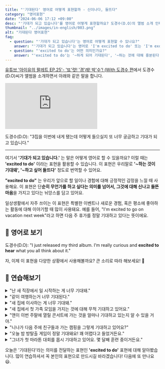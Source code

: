 ```yaml
---
title: "'기대된다' 영어로 어떻게 표현할까 - 신이나다, 들뜨다"
category: "영어표현"
date: "2024-06-06 17:12 +09:00"
desc: "'기대가 되고 있습니다'를 영어로 어떻게 표현할까요? 도경수(D.O)의 앨범 소개 인터뷰를 예시로, 기대감을 나타내는 자연스러운 영어 표현법을 알아봅시다. 다양한 상황에서 활용할 수 있는 영어 표현을 익혀보세요."
thumbnail: "../images/in-english/003.png"
alt: "기대된다 영어표현"
faq:
  - question: "'기대가 되고 있습니다'는 영어로 어떻게 표현할 수 있나요?"
    answer: "'기대가 되고 있습니다'는 영어로 'I'm excited to do' 또는 'I'm excited about'으로 표현할 수 있습니다. 이 표현은 미래의 일에 대한 기대감이나 흥분을 나타낼 때 사용합니다. 예를 들어, 'I'm excited to hear your feedback'는 '여러분의 의견을 듣게 되어 기대됩니다'라는 의미입니다."
  - question: "'excited to do'는 어떤 의미인가요?"
    answer: "'excited to do'는 '~하게 되어 기대된다', '~하는 것에 대해 흥분된다'라는 의미로, 앞으로 일어날 일이나 할 일에 대한 긍정적인 기대감과 흥분을 나타냅니다. 이는 기쁨과 기대감이 섞인 감정을 표현할 때 사용됩니다. 예를 들어, 'I'm excited to start my new job next week'은 '다음 주에 새 직장을 시작하게 되어 기대돼'라는 뜻입니다."
---
```


[유튜브 '아이유의 팔레트 EP.25'- '뚀'렷! '경'례! 박'수'! (With 도경수 편](https://www.youtube.com/watch?v=jjeGH2df_qw&t=71)에서 도경수(D.O)씨가 앨범을 소개하면서 아래와 같은 말을 합니다.

<iframe class="youtube" src="https://www.youtube.com/embed/jjeGH2df_qw?si=__63-s1CNkVgRaAJ&amp;start=71" title="YouTube video player" frameborder="0" allow="accelerometer; autoplay; clipboard-write; encrypted-media; gyroscope; picture-in-picture; web-share" referrerpolicy="strict-origin-when-cross-origin" allowfullscreen></iframe>

도경수(D.O): "3집을 이번에 내게 됐는데 어떻게 들으실지 또 너무 궁금하고 기대가 되고 있습니다."

---

여기서 **'기대가 되고 있습니다.'** 는 말은 어떻게 영어로 할 수 있을까요? 이럴 때는 **'excited to do'** 이라는 표현을 활용할 수 있습니다. 이 표현은 우리말로 **'~하는 것이 기대돼', '~하고 싶어 들뜨다'** 정도로 번역할 수 있어요.

**"excited to do"** 는 우리가 앞으로 할 일이나 경험에 대해 긍정적인 감정을 느낄 때 사용해요. 이 표현은 단**순히 무언가를 하고 싶다는 의미를 넘어서, 그것에 대해 신나고 들뜬 마음**을 가지고 있다는 뉘앙스를 담고 있어요.

일상생활에서 자주 쓰이는 이 표현은 특별한 이벤트나 새로운 경험, 혹은 평소에 좋아하는 활동에 대해 이야기할 때 많이 사용돼요. 예를 들어, "I'm excited to go on vacation next week"라고 하면 다음 주 휴가를 정말 기대하고 있다는 뜻이에요.

## 📖 영어로 보기

도경수(D.O): "I just released my third album. I’m really curious and **excited to hear** what you all think about it."

자, 이제 이 표현을 다양한 상황에서 사용해볼까요? 큰 소리로 따라 해보세요! 🎉

## 💬 연습해보기

<details>
<summary>"난 새 직장에서 일 시작하는 게 너무 기대돼."</summary>
<span>"I'm really excited to start my new job."</span>
</details>

<details>
<summary>"같이 여행하는거 너무 기대된다."</summary>
<span>"I'm excited to go on a trip together."</span>
</details>

<details>
<summary>"새 집에 이사하는 게 너무 기대돼."</summary>
<span>"I'm really excited to move into the new house."</span>

</details>

<details>
<summary>"새 집에서 첫 가족 모임을 가지는 것에 대해 무척 기대하고 있어요."</summary>
<span>"We're really excited to have our first family gathering in the new house."</span>
</details>

<details>
<summary>"앤이 이번 주말에 열릴 콘서트에 가는 것을 얼마나 기대하고 있는지 알 수 있을 거야."</summary>
<span>"You can tell how excited Anne is to go to the concert this weekend."</span>
</details>

<details>
<summary>"니나가 다음 주에 친구들과 가는 캠핑을 그렇게 기대하고 있어요?"</summary>
<span>"Is Nina so excited to go camping with her friends next week?"</span>
</details>

<details>
<summary>"오늘 밤 방탈출 게임이 정말 기대돼요! 꽤 어렵다고 들었거든요."</summary>
<span>"I'm so excited to do the escape room tonight! I've heard it's really challenging."</span>
</details>

<details>
<summary>"그녀가 첫 마라톤 대회를 몹시 기대하고 있어요. 몇 달째 훈련 중이거든요."</summary>
<span>"She's really excited to do her first marathon. She's been training for months."</span>
</details>

오늘은 '기대된다'라는 의미를 전달하는 표현인 **'excited to do'** 표현에 대해 알아봤습니다. 많이 연습하셔서 꼭 본인의 표현으로 만드시길 바라겠습니다! 다음에 또 만나요 😃.
